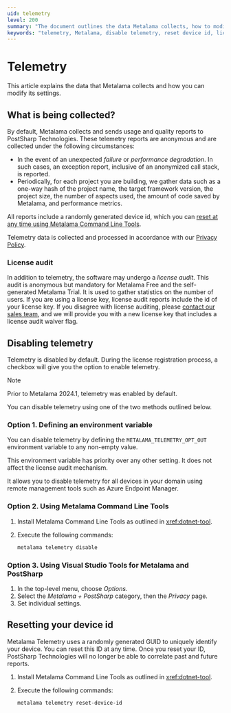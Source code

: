 ```yaml
---
uid: telemetry
level: 200
summary: "The document outlines the data Metalama collects, how to modify its settings, and how to disable telemetry or reset the device id. It also explains the conditions for license auditing."
keywords: "telemetry, Metalama, disable telemetry, reset device id, license audit, Metalama Command Line Tools, environment variable, Visual Studio Tools, performance degradation, exception report"
---
```


# Telemetry

This article explains the data that Metalama collects and how you can modify its settings.

## What is being collected?

By default, Metalama collects and sends usage and quality reports to PostSharp Technologies. These telemetry reports are anonymous and are collected under the following circumstances:

- In the event of an unexpected _failure_ or _performance degradation_. In such cases, an exception report, inclusive of an anonymized call stack, is reported.
- Periodically, for each project you are building, we gather data such as a one-way hash of the project name, the target framework version, the project size, the number of aspects used, the amount of code saved by Metalama, and performance metrics.

All reports include a randomly generated device id, which you can [reset at any time using Metalama Command Line Tools](#resetting-your-device-id).

Telemetry data is collected and processed in accordance with our [Privacy Policy](https://www.postsharp.net/company/legal/privacy-policy).

### License audit

In addition to telemetry, the software may undergo a _license audit_. This audit is anonymous but mandatory for Metalama Free and the self-generated Metalama Trial. It is used to gather statistics on the number of users. If you are using a license key, license audit reports include the id of your license key. If you disagree with license auditing, please [contact our sales team](mailto:hello@postsharp.net), and we will provide you with a new license key that includes a license audit waiver flag.

## Disabling telemetry

Telemetry is disabled by default. During the license registration process, a checkbox will give you the option to enable telemetry.

> [!NOTE]
> Prior to Metalama 2024.1, telemetry was enabled by default.

You can disable telemetry using one of the two methods outlined below.

### Option 1. Defining an environment variable

You can disable telemetry by defining the `METALAMA_TELEMETRY_OPT_OUT` environment variable to any non-empty value.

This environment variable has priority over any other setting. It does not affect the license audit mechanism.

It allows you to disable telemetry for all devices in your domain using remote management tools such as Azure Endpoint Manager.

### Option 2. Using Metalama Command Line Tools

1. Install Metalama Command Line Tools as outlined in <xref:dotnet-tool>.
2. Execute the following commands:

   ```powershell
   metalama telemetry disable
   ```

### Option 3. Using Visual Studio Tools for Metalama and PostSharp

1. In the top-level menu, choose _Options_.
2. Select the _Metalama + PostSharp_ category, then the _Privacy_ page.
3. Set individual settings.

## Resetting your device id

Metalama Telemetry uses a randomly generated GUID to uniquely identify your device. You can reset this ID at any time. Once you reset your ID, PostSharp Technologies will no longer be able to correlate past and future reports.

1. Install Metalama Command Line Tools as outlined in <xref:dotnet-tool>.
2. Execute the following commands:

   ```powershell
   metalama telemetry reset-device-id
   ```



